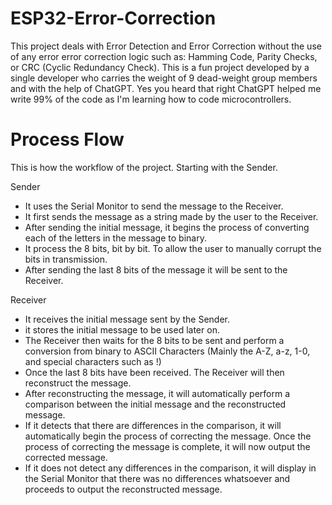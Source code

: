 # ESP32-Error-Correction
This project deals with Error Detection and Error Correction without the use of any error error correction logic such as: Hamming Code, Parity Checks, or CRC (Cyclic Redundancy Check). This is a fun project developed by a single developer who carries the weight of 9 dead-weight group members and with the help of ChatGPT. Yes you heard that right ChatGPT helped me write 99% of the code as I'm learning how to code microcontrollers.

# Process Flow
This is how the workflow of the project. Starting with the Sender.

Sender
- It uses the Serial Monitor to send the message to the Receiver.
- It first sends the message as a string made by the user to the Receiver.
- After sending the initial message, it begins the process of converting each of the letters in the message to binary.
- It process the 8 bits, bit by bit. To allow the user to manually corrupt the bits in transmission.
- After sending the last 8 bits of the message it will be sent to the Receiver.

Receiver
- It receives the initial message sent by the Sender.
- it stores the initial message to be used later on.
- The Receiver then waits for the 8 bits to be sent and perform a conversion from binary to ASCII Characters (Mainly the A-Z, a-z, 1-0, and special characters such as !)
- Once the last 8 bits have been received. The Receiver will then reconstruct the message.
- After reconstructing the message, it will automatically perform a comparison between the initial message and the reconstructed message.
- If it detects that there are differences in the comparison, it will automatically begin the process of correcting the message. Once the process of correcting the message is complete, it will now output the corrected message.
- If it does not detect any differences in the comparison, it will display in the Serial Monitor that there was no differences whatsoever and proceeds to output the reconstructed message.
